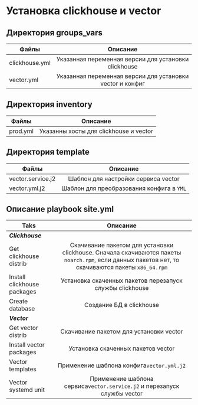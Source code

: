 # Установка clickhouse и vector
## Директория  groups_vars

| Файлы           |                         Описание                          |
|---              |:---------------------------------------------------------:|
| clickhouse.yml  | Указанная переменная версии для установки clickhouse      |
| vector.yml      | Указанная переменная версии для установки vector и конфиг |

## Директория inventory
| Файлы      |                Описание                |
|------------|:--------------------------------------:|
| prod.yml   | Указанны хосты для clickhouse и vector |
## Директория template

| Файлы             |                    Описание                   |
|-------------------|:---------------------------------------------:|
| vector.service.j2 |      Шаблон для настройки сервиса vector      |
| vector.yml.j2     | Шаблон для преобразования конфига в ```YML``` |
## Описание playbook site.yml

| Taks                        |                                                                         Описание                                                                          |
|-----------------------------|:---------------------------------------------------------------------------------------------------------------------------------------------------------:|
| ***Clickhouse***            |                                                                                                                                                           |
| Get clickhouse distrib      | Скачивание пакетом для установки clickhouse. Сначала скачиваются пакеты ```noarch.rpm```, если данных пакетов нет, то скачиваются пакеты ```x86_64.rpm``` |
| Install clickhouse packages |                                                 Установка скаченных пакетов перезапуск службы clickhouse                                                  |
| Create database             |                                                                 Cоздание БД в clickhouse                                                                  |
| ***Vector***                |                                                                                                                                                           |
| Get vector distrib          |                                                          Скачивание пакетом для установки vector                                                          |
| Install vector packages     |                                                            Установка скаченных пакетов vector                                                             |
| Vector templates            |                                                       Применение шаблона конфига```vector.yml.j2```                                                       |
| Vector systemd unit         |                                       Применение шаблона сервиса```vector.service.j2``` и перезапуск службы vector                                        |